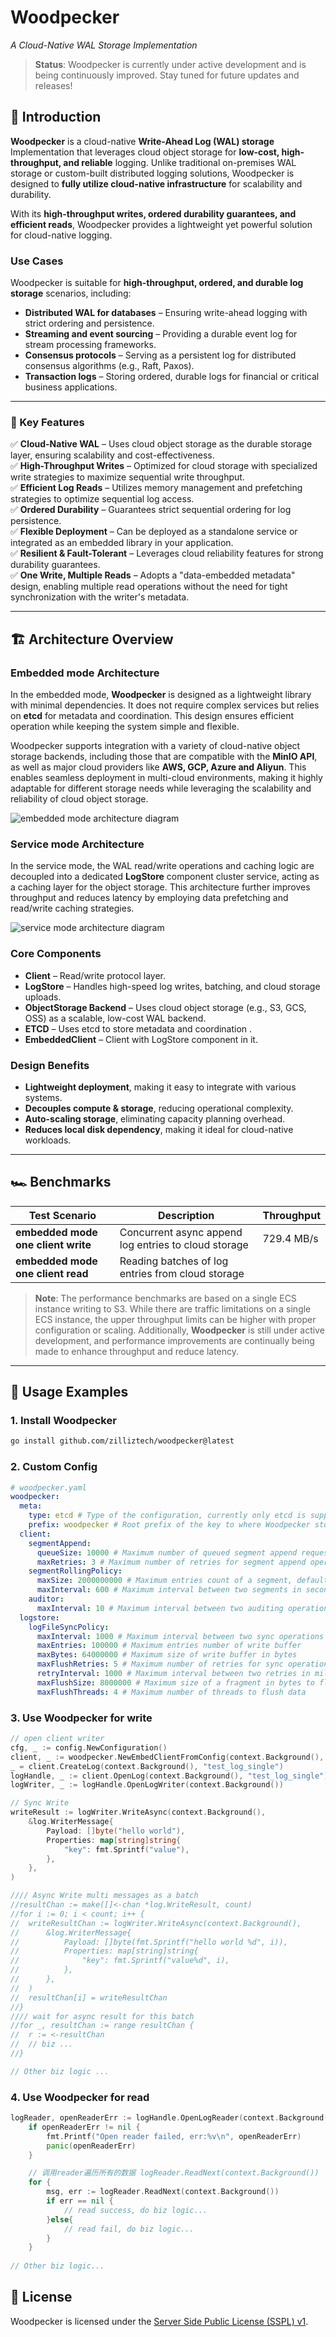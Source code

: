 # Woodpecker
*A Cloud-Native WAL Storage Implementation*

> **Status**: Woodpecker is currently under active development and is being continuously improved. Stay tuned for future updates and releases!

## 🌟 Introduction
**Woodpecker** is a cloud-native **Write-Ahead Log (WAL) storage** Implementation that leverages cloud object storage for **low-cost, high-throughput, and reliable** logging. Unlike traditional on-premises WAL storage or custom-built distributed logging solutions, Woodpecker is designed to **fully utilize cloud-native infrastructure** for scalability and durability.

With its **high-throughput writes, ordered durability guarantees, and efficient reads**, Woodpecker provides a lightweight yet powerful solution for cloud-native logging.


### **Use Cases**
Woodpecker is suitable for **high-throughput, ordered, and durable log storage** scenarios, including:
- **Distributed WAL for databases** – Ensuring write-ahead logging with strict ordering and persistence.
- **Streaming and event sourcing** – Providing a durable event log for stream processing frameworks.
- **Consensus protocols** – Serving as a persistent log for distributed consensus algorithms (e.g., Raft, Paxos).
- **Transaction logs** – Storing ordered, durable logs for financial or critical business applications.

---

### 🚀 Key Features
✅ **Cloud-Native WAL** – Uses cloud object storage as the durable storage layer, ensuring scalability and cost-effectiveness.  
✅ **High-Throughput Writes** – Optimized for cloud storage with specialized write strategies to maximize sequential write throughput.  
✅ **Efficient Log Reads** – Utilizes memory management and prefetching strategies to optimize sequential log access.  
✅ **Ordered Durability** – Guarantees strict sequential ordering for log persistence.  
✅ **Flexible Deployment** – Can be deployed as a standalone service or integrated as an embedded library in your application.  
✅ **Resilient & Fault-Tolerant** – Leverages cloud reliability features for strong durability guarantees.  
✅ **One Write, Multiple Reads** – Adopts a "data-embedded metadata" design, enabling multiple read operations without the need for tight synchronization with the writer's metadata.

---

## 🏗 Architecture Overview

### **Embedded mode Architecture**
In the embedded mode, **Woodpecker** is designed as a lightweight library with minimal dependencies. It does not require complex services but relies on **etcd** for metadata and coordination. This design ensures efficient operation while keeping the system simple and flexible.

Woodpecker supports integration with a variety of cloud-native object storage backends, including those that are compatible with the **MinIO API**, as well as major cloud providers like **AWS, GCP, Azure and Aliyun**. This enables seamless deployment in multi-cloud environments, making it highly adaptable for different storage needs while leveraging the scalability and reliability of cloud object storage.

![embedded mode architecture diagram](./docs/images/embedded_architecture.png)

### **Service mode Architecture**

In the service mode, the WAL read/write operations and caching logic are decoupled into a dedicated **LogStore** component cluster service, acting as a caching layer for the object storage. This architecture further improves throughput and reduces latency by employing data prefetching and read/write caching strategies.

![service mode architecture diagram](./docs/images/service_architecture.png)


### **Core Components**

- **Client** – Read/write protocol layer.
- **LogStore** – Handles high-speed log writes, batching, and cloud storage uploads.
- **ObjectStorage Backend** – Uses cloud object storage (e.g., S3, GCS, OSS) as a scalable, low-cost WAL backend.
- **ETCD** – Uses etcd to store metadata and coordination .
- **EmbeddedClient** – Client with LogStore component in it.

### **Design Benefits**
- **Lightweight deployment**, making it easy to integrate with various systems.
- **Decouples compute & storage**, reducing operational complexity.
- **Auto-scaling storage**, eliminating capacity planning overhead.
- **Reduces local disk dependency**, making it ideal for cloud-native workloads.

---

## 🏎 Benchmarks


| Test Scenario                      | Description                                          | Throughput |
|------------------------------------|------------------------------------------------------|------------|
| **embedded mode one client write** | Concurrent async append log entries to cloud storage | 729.4 MB/s |
| **embedded mode one client read**  | Reading batches of log entries from cloud storage    |            |

> **Note**: The performance benchmarks are based on a single ECS instance writing to S3. While there are traffic limitations on a single ECS instance, the upper throughput limits can be higher with proper configuration or scaling. Additionally, **Woodpecker** is still under active development, and performance improvements are continually being made to enhance throughput and reduce latency.

---

## 🎯 **Usage Examples**

### **1. Install Woodpecker**
```bash
go install github.com/zilliztech/woodpecker@latest
```

### **2. Custom Config**
```yaml
# woodpecker.yaml
woodpecker:
  meta:
    type: etcd # Type of the configuration, currently only etcd is supported.
    prefix: woodpecker # Root prefix of the key to where Woodpecker stores data in etcd.
  client:
    segmentAppend:
      queueSize: 10000 # Maximum number of queued segment append requests, default is 10000
      maxRetries: 3 # Maximum number of retries for segment append operations
    segmentRollingPolicy:
      maxSize: 2000000000 # Maximum entries count of a segment, default is 2GB
      maxInterval: 600 # Maximum interval between two segments in seconds, default is 10 minutes
    auditor:
      maxInterval: 10 # Maximum interval between two auditing operations in seconds, default is 10 seconds
  logstore:
    logFileSyncPolicy:
      maxInterval: 1000 # Maximum interval between two sync operations in milliseconds
      maxEntries: 100000 # Maximum entries number of write buffer
      maxBytes: 64000000 # Maximum size of write buffer in bytes
      maxFlushRetries: 5 # Maximum number of retries for sync operations
      retryInterval: 1000 # Maximum interval between two retries in milliseconds
      maxFlushSize: 8000000 # Maximum size of a fragment in bytes to flush, default is 8M
      maxFlushThreads: 4 # Maximum number of threads to flush data
```

### **3. Use Woodpecker for write**
```go
// open client writer
cfg, _ := config.NewConfiguration()
client, _ := woodpecker.NewEmbedClientFromConfig(context.Background(), cfg)
_ = client.CreateLog(context.Background(), "test_log_single")
logHandle, _ := client.OpenLog(context.Background(), "test_log_single")
logWriter, _ := logHandle.OpenLogWriter(context.Background())

// Sync Write
writeResult := logWriter.WriteAsync(context.Background(),
    &log.WriterMessage{
        Payload: []byte("hello world"),
        Properties: map[string]string{
            "key": fmt.Sprintf("value"),
        },
    }, 
)

//// Async Write multi messages as a batch
//resultChan := make([]<-chan *log.WriteResult, count)
//for i := 0; i < count; i++ {
//	writeResultChan := logWriter.WriteAsync(context.Background(),
//		&log.WriterMessage{
//			Payload: []byte(fmt.Sprintf("hello world %d", i)),
//			Properties: map[string]string{
//				"key": fmt.Sprintf("value%d", i),
//			},
//		},
//	)
//	resultChan[i] = writeResultChan
//}
//// wait for async result for this batch
//for _, resultChan := range resultChan {
//	r := <-resultChan
//	// biz ...
//}

// Other biz logic ...
```

### **4. Use Woodpecker for read**
```go
logReader, openReaderErr := logHandle.OpenLogReader(context.Background(), start)
	if openReaderErr != nil {
		fmt.Printf("Open reader failed, err:%v\n", openReaderErr)
		panic(openReaderErr)
	}

	// 调用reader遍历所有的数据 logReader.ReadNext(context.Background())
	for {
		msg, err := logReader.ReadNext(context.Background())
		if err == nil {
			// read success, do biz logic...
		}else{
			// read fail, do biz logic...
        }       
	}
	
// Other biz logic...
```


## 📜 **License**
Woodpecker is licensed under the [Server Side Public License (SSPL) v1](https://github.com/mongodb/mongo/blob/master/LICENSE-Community.txt).


